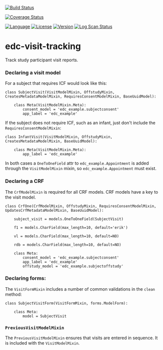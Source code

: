 [![Build Status](https://app.travis-ci.com/samKenpachi011/edc-visit-tracking.svg?branch=develop)](https://app.travis-ci.com/samKenpachi011/edc-visit-tracking)

[![Coverage Status](https://coveralls.io/repos/github/samKenpachi011/edc-visit-tracking/badge.svg?branch=develop)](https://coveralls.io/github/samKenpachi011/edc-visit-tracking?branch=develop)


[![Language](https://img.shields.io/badge/Language-Python-blue.svg)](https://www.python.org/)
[![License](https://img.shields.io/badge/License-MIT-yellow.svg)](https://opensource.org/licenses/MIT)
[![Version](https://img.shields.io/badge/Version-1.0.0-blue.svg)](https://github.com/samKenpachi011/edc-visit-tracking/releases/tag/v1.0.0)
[![Log Scan Status](https://img.shields.io/badge/Log%20Scan-Passing-brightgreen.svg)](https://app.travis-ci.com/github/samKenpachi011/edc-visit-tracking/logscans)

# edc-visit-tracking

Track study participant visit reports.


### Declaring a visit model

For a subject that requires ICF would look like this:

    class SubjectVisit(VisitModelMixin, OffstudyMixin, CreatesMetadataModelMixin, RequiresConsentModelMixin, BaseUuidModel):

        class Meta(VisitModelMixin.Meta):
            consent_model = 'edc_example.subjectconsent'
            app_label = 'edc_example'


If the subject does not require ICF, such as an infant, just don't include the `RequiresConsentModelMixin`:

    class InfantVisit(VisitModelMixin, OffstudyMixin, CreatesMetadataModelMixin, BaseUuidModel):

        class Meta(VisitModelMixin.Meta):
            app_label = 'edc_example'

In both cases a `OneToOneField` attr to `edc_example.Appointment` is added through the `VisitModelMixin` mixin, so `edc_example.Appointment` must exist.

### Declaring a CRF

The `CrfModelMixin` is required for all CRF models. CRF models have a key to the visit model.

    class CrfOne(CrfModelMixin, OffstudyMixin, RequiresConsentModelMixin, UpdatesCrfMetadataModelMixin, BaseUuidModel):

        subject_visit = models.OneToOneField(SubjectVisit)

        f1 = models.CharField(max_length=10, default='erik')

        vl = models.CharField(max_length=10, default=NO)

        rdb = models.CharField(max_length=10, default=NO)

        class Meta:
            consent_model = 'edc_example.subjectconsent'
            app_label = 'edc_example'
            offstudy_model = 'edc_example.subjectoffstudy'

### Declaring forms:

The `VisitFormMixin` includes a number of common validations in the `clean` method:

    class SubjectVisitForm(VisitFormMixin, forms.ModelForm):

        class Meta:
            model = SubjectVisit

### `PreviousVisitModelMixin`

The `PreviousVisitModelMixin` ensures that visits are entered in sequence. It is included with the `VisitModelMixin`.
